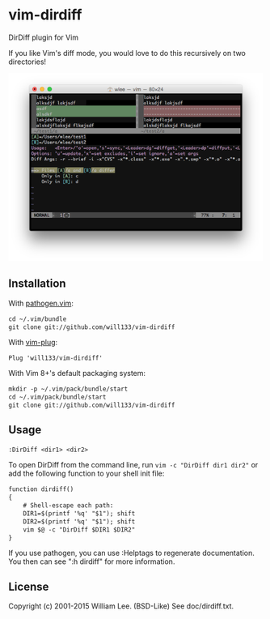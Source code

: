 # vim-dirdiff

DirDiff plugin for Vim

If you like Vim's diff mode, you would love to do this recursively on two
directories!

![DirDiff Session](/screenshot.png?raw=true "DirDiff Session")

## Installation

With [pathogen.vim](https://github.com/tpope/vim-pathogen):

    cd ~/.vim/bundle
    git clone git://github.com/will133/vim-dirdiff

With [vim-plug](https://github.com/junegunn/vim-plug):

    Plug 'will133/vim-dirdiff'

With Vim 8+'s default packaging system:

    mkdir -p ~/.vim/pack/bundle/start
    cd ~/.vim/pack/bundle/start
    git clone git://github.com/will133/vim-dirdiff


## Usage

    :DirDiff <dir1> <dir2>

To open DirDiff from the command line, run `vim -c "DirDiff dir1 dir2"`
or add the following function to your shell init file:

    function dirdiff()
    {
        # Shell-escape each path:
        DIR1=$(printf '%q' "$1"); shift
        DIR2=$(printf '%q' "$1"); shift
        vim $@ -c "DirDiff $DIR1 $DIR2"
    }

If you use pathogen, you can use :Helptags to regenerate documentation.  You
then can see ":h dirdiff" for more information.


## License

Copyright (c) 2001-2015 William Lee. (BSD-Like)  See doc/dirdiff.txt.
